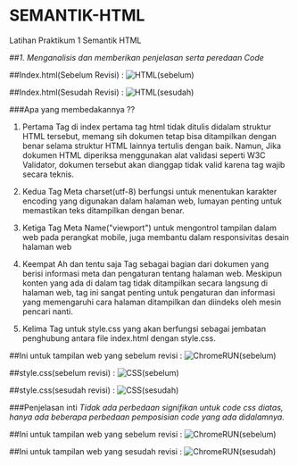 # SEMANTIK-HTML
Latihan Praktikum 1 Semantik HTML

##*1. Menganalisis dan memberikan penjelasan serta peredaan Code*

##Index.html(Sebelum Revisi) :
![HTML(sebelum)](https://github.com/user-attachments/assets/3873d347-b1de-4747-bcd6-5a9d5d939d97)

##Index.html(Sesudah Revisi) :
![HTML(sesudah)](https://github.com/user-attachments/assets/76912338-8f4b-4d9d-a71b-1ab4d607270b)

###Apa yang membedakannya ??

1. Pertama Tag <html> di index pertama tag html tidak ditulis didalam struktur HTML tersebut, memang sih dokumen tetap bisa ditampilkan dengan benar selama struktur HTML lainnya tertulis dengan baik. Namun, Jika dokumen HTML diperiksa menggunakan alat validasi seperti W3C Validator, dokumen tersebut akan dianggap tidak valid karena tag <html> wajib secara teknis.

2. Kedua Tag Meta charset(utf-8) berfungsi untuk menentukan karakter encoding yang digunakan dalam halaman web, lumayan penting untuk memastikan teks ditampilkan dengan benar.

3. Ketiga Tag Meta Name("viewport") untuk mengontrol tampilan dalam web pada perangkat mobile, juga membantu dalam responsivitas desain halaman web

4. Keempat Ah dan tentu saja Tag <head> sebagai bagian dari dokumen yang berisi informasi meta dan pengaturan tentang halaman web. Meskipun konten yang ada di dalam tag <head> tidak ditampilkan secara langsung di halaman web, tag ini sangat penting untuk pengaturan dan informasi yang memengaruhi cara halaman ditampilkan dan diindeks oleh mesin pencari nanti.

5. Kelima Tag <Link> untuk style.css yang akan berfungsi sebagai jembatan penghubung antara file index.html dengan style.css.

##Ini untuk tampilan web yang sebelum revisi :
![ChromeRUN(sebelum)](https://github.com/user-attachments/assets/e78dca77-4f96-4a0b-8730-d554d6daf2aa)

##style.css(sebelum revisi) :
![CSS(sebelum)](https://github.com/user-attachments/assets/decdb21f-f40d-4951-b064-f5a58e83da14)

##style.css(sesudah revisi) :
![CSS(sesudah)](https://github.com/user-attachments/assets/941739a5-8c6e-408d-a6aa-f870943d5d74)

###Penjelasan inti
  *Tidak ada perbedaan signifikan untuk code css diatas, hanya ada beberapa perbedaan pemposisian code yang ada didalamnya.*

##Ini untuk tampilan web yang sebelum revisi :
![ChromeRUN(sebelum)](https://github.com/user-attachments/assets/e78dca77-4f96-4a0b-8730-d554d6daf2aa)

##Ini untuk tampilan web yang sesudah revisi :
![ChromeRUN(sesudah)](https://github.com/user-attachments/assets/83d09844-75fa-43b3-832d-0c729a7866e2)

